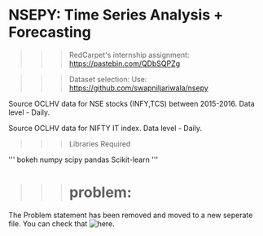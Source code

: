 # NSEPY: Time Series Analysis + Forecasting


>>> RedCarpet's internship assignment: https://pastebin.com/QDbSQPZg

>>> Dataset selection: Use: https://github.com/swapniljariwala/nsepy

Source OCLHV data for NSE stocks (INFY,TCS) between 2015-2016. Data level - Daily.

Source OCLHV data for NIFTY IT index. Data level - Daily.

>>> Libraries Required

'''
bokeh
numpy
scipy
pandas
Scikit-learn
'''

>>> # problem:

The Problem statement has been removed and moved to a new seperate file. You can check that ![here]().

